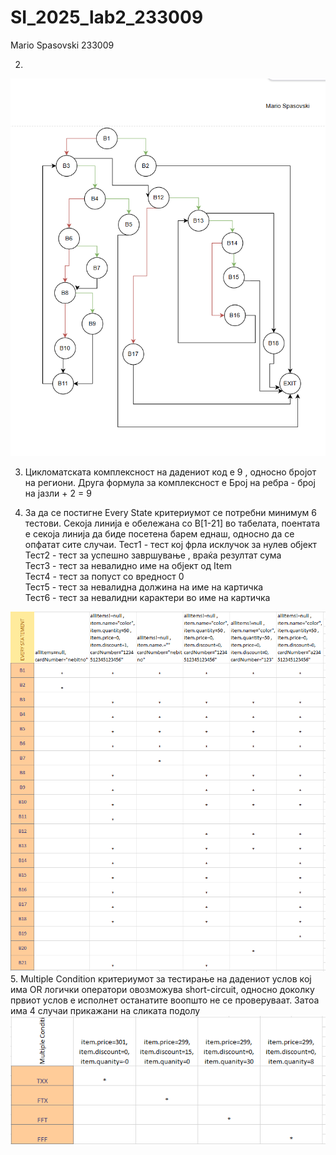 # SI_2025_lab2_233009
Mario Spasovski 233009

2.
 ![CFG DIAGRAM](img/CFG_233009.png)

3. Цикломатската комплексност на дадениот код е 9 , односно бројот на региони.
   Друга формула за комплексност е Број на ребра - број на јазли + 2 = 9

4. За да се постигне Every State критериумот се потребни минимум 6 тестови.
Секоја линија е обележана со B[1-21] во табелата, поентата е секоја линија
да биде посетена барем еднаш, односно да се опфатат сите случаи.
Тест1 - тест кој фрла исклучок за нулев објект </br>
Тест2 - тест за успешно завршување , враќа резултат сума </br>
Тест3 - тест за невалидно име на објект oд Item </br>
Тест4 - тест за попуст со вредност 0 </br>
Тест5 - тест за невалидна должина на име на картичка </br>
Тест6 - тест за невалидни карактери во име на картичка </br>

 ![EVERY-STATEMENT](img/every_statement.png)
</br>
5. Multiple Condition критериумот за тестирање на дадениот услов кој има
 OR логички оператори овозможува short-circuit, односно доколку првиот услов
е исполнет останатите воопшто не се проверуваат. Затоа има 4 случаи прикажани
на сликата подолу
</br>
![MULTIPLE_CONDITION](img/multiple_conditions.png) </br> 
